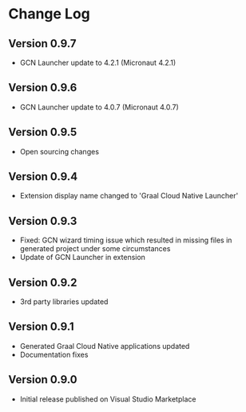 # Change Log

## Version 0.9.7
* GCN Launcher update to 4.2.1 (Micronaut 4.2.1)

## Version 0.9.6
* GCN Launcher update to 4.0.7 (Micronaut 4.0.7)

## Version 0.9.5
* Open sourcing changes

## Version 0.9.4
* Extension display name changed to 'Graal Cloud Native Launcher'

## Version 0.9.3
* Fixed: GCN wizard timing issue which resulted in missing files in generated project under some circumstances
* Update of GCN Launcher in extension

## Version 0.9.2
* 3rd party libraries updated

## Version 0.9.1
* Generated Graal Cloud Native applications updated
* Documentation fixes

## Version 0.9.0
* Initial release published on Visual Studio Marketplace